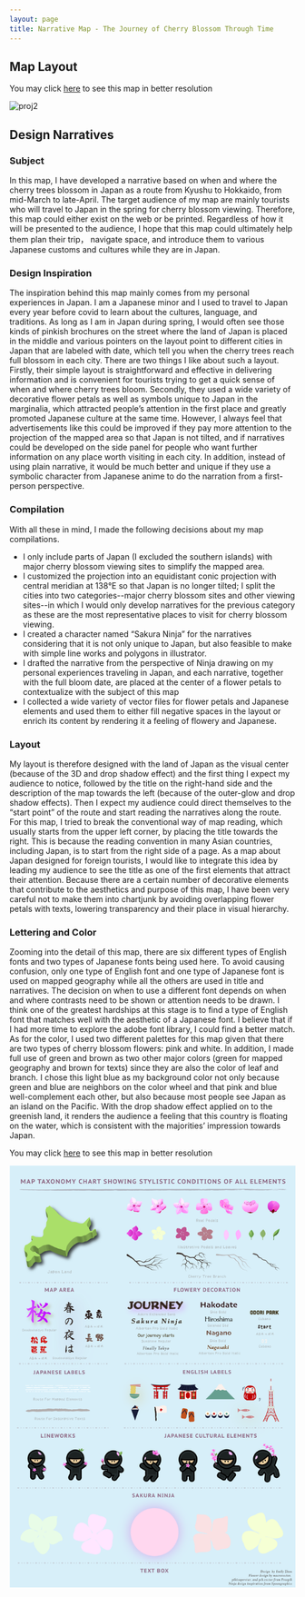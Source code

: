 ```yaml
---
layout: page
title: Narrative Map - The Journey of Cherry Blossom Through Time
---
```


## Map Layout

You may click [here](231assets/proj2map.jpg) to see this map in better resolution

![proj2](231assets/proj2map.jpg)

## Design Narratives

### Subject

In this map, I have developed a narrative based on when and where the cherry trees blossom in Japan as a route from Kyushu to Hokkaido, from mid-March to late-April. The target audience of my map are mainly tourists who will travel to Japan in the spring for cherry blossom viewing. Therefore, this map could either exist on the web or be printed. Regardless of how it will be presented to the audience, I hope that this map could ultimately help them plan their trip， navigate space, and introduce them to various Japanese customs and cultures while they are in Japan.

### Design Inspiration

The inspiration behind this map mainly comes from my personal experiences in Japan. I am a Japanese minor and I used to travel to Japan every year before covid to learn about the cultures, language, and traditions. As long as I am in Japan during spring, I would often see those kinds of pinkish brochures on the street where the land of Japan is placed in the middle and various pointers on the layout point to different cities in Japan that are labeled with date, which tell you when the cherry trees reach full blossom in each city. There are two things I like about such a layout. Firstly, their simple layout is straightforward and effective in delivering information and is convenient for tourists trying to get a quick sense of when and where cherry trees bloom. Secondly, they used a wide variety of decorative flower petals as well as symbols unique to Japan in the marginalia, which attracted people’s attention in the first place and greatly promoted Japanese culture at the same time. However, I always feel that advertisements like this could be improved if they pay more attention to the projection of the mapped area so that Japan is not tilted, and if narratives could be developed on the side panel for people who want further information on any place worth visiting in each city. In addition, instead of using plain narrative, it would be much better and unique if they use a symbolic character from Japanese anime to do the narration from a first-person perspective.

### Compilation

With all these in mind, I made the following decisions about my map compilations.
- I only include parts of Japan (I excluded the southern islands) with major cherry blossom viewing sites to simplify the mapped area.
- I customized the projection into an equidistant conic projection with central meridian at 138°E so that Japan is no longer tilted; I split the cities into two categories--major cherry blossom sites and other viewing sites--in which I would only develop narratives for the previous category as these are the most representative places to visit for cherry blossom viewing.
- I created a character named “Sakura Ninja” for the narratives considering that it is not only unique to Japan, but also feasible to make with simple line works and polygons in illustrator.
- I drafted the narrative from the perspective of Ninja drawing on my personal experiences traveling in Japan, and each narrative, together with the full bloom date, are placed at the center of a flower petals to contextualize with the subject of this map
- I collected a wide variety of vector files for flower petals and Japanese elements and used them to either fill negative spaces in the layout or enrich its content by rendering it a feeling of flowery and Japanese.


### Layout

My layout is therefore designed with the land of Japan as the visual center (because of the 3D and drop shadow effect) and the first thing I expect my audience to notice, followed by the title on the right-hand side and the description of the map towards the left (because of the outer-glow and drop shadow effects). Then I expect my audience could direct themselves to the “start point” of the route and start reading the narratives along the route. For this map, I tried to break the conventional way of map reading, which usually starts from the upper left corner, by placing the title towards the right. This is because the reading convention in many Asian countries, including Japan, is to start from the right side of a page. As a map about Japan designed for foreign tourists, I would like to integrate this idea by leading my audience to see the title as one of the first elements that attract their attention. Because there are a certain number of decorative elements that contribute to the aesthetics and purpose of this map, I have been very careful not to make them into chartjunk by avoiding overlapping flower petals with texts, lowering transparency and their place in visual hierarchy.

### Lettering and Color

Zooming into the detail of this map, there are six different types of English fonts and two types of Japanese fonts being used here. To avoid causing confusion, only one type of English font and one type of Japanese font is used on mapped geography while all the others are used in title and narratives. The decision on when to use a different font depends on when and where contrasts need to be shown or attention needs to be drawn. I think one of the greatest hardships at this stage is to find a type of English font that matches well with the aesthetic of a Japanese font. I believe that if I had more time to explore the adobe font library, I could find a better match. As for the color, I used two different palettes for this map given that there are two types of cherry blossom flowers: pink and white. In addition, I made full use of green and brown as two other major colors (green for mapped geography and brown for texts) since they are also the color of leaf and branch. I chose this light blue as my background color not only because green and blue are neighbors on the color wheel and that pink and blue well-complement each other, but also because most people see Japan as an island on the Pacific. With the drop shadow effect applied on to the greenish land, it renders the audience a feeling that this country is floating on the water, which is consistent with the majorities’ impression towards Japan.

You may click [here](231assets/proj2tax.jpg) to see this map in better resolution

![tax](231assets/proj2tax.jpg)
